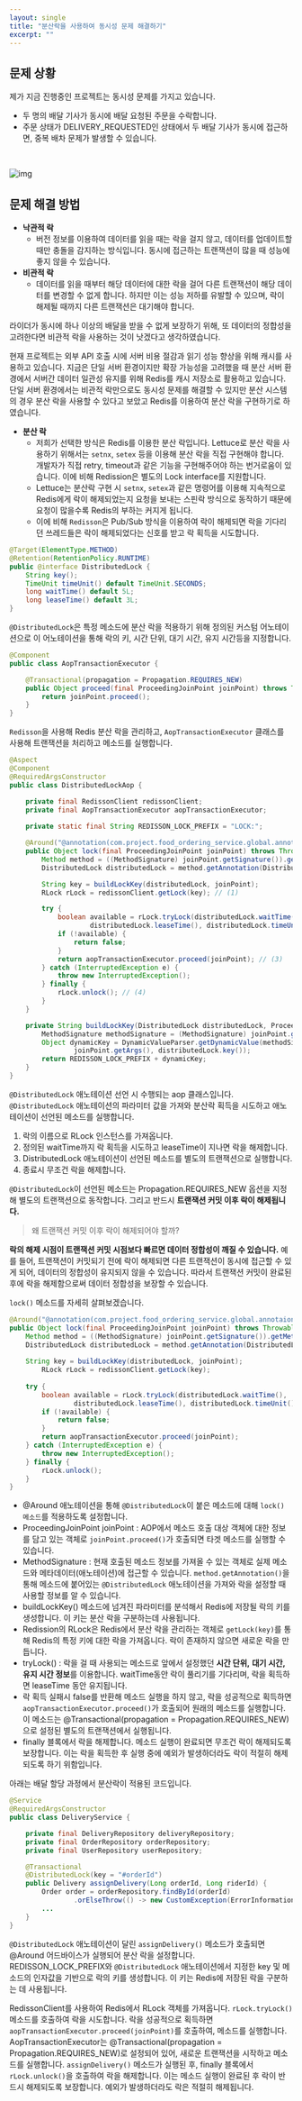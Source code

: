 ```yaml
---
layout: single
title: "분산락을 사용하여 동시성 문제 해결하기"
excerpt: ""
---
```


## 문제 상황

제가 지금 진행중인 프로젝트는 동시성 문제를 가지고 있습니다.

- 두 명의 배달 기사가 동시에 배달 요청된 주문을 수락합니다.
- 주문 상태가 DELIVERY_REQUESTED인 상태에서 두 배달 기사가 동시에 접근하면, 중복 배차 문제가 발생할 수 있습니다.
  
<br>

![img](/assets/images/Concurrent.png)

## 문제 해결 방법

- **낙관적 락**
    - 버전 정보를 이용하여 데이터를 읽을 때는 락을 걸지 않고, 데이터를 업데이트할 때만 충돌을 감지하는 방식입니다. 동시에 접근하는 트랜잭션이 많을 때 성능에 좋지 않을 수 있습니다.
- **비관적 락**
    - 데이터를 읽을 때부터 해당 데이터에 대한 락을 걸어 다른 트랜잭션이 해당 데이터를 변경할 수 없게 합니다. 하지만 이는 성능 저하를 유발할 수 있으며, 락이 해제될 때까지 다른 트랜잭션은 대기해야 합니다.
 
라이더가 동시에 하나 이상의 배달을 받을 수 없게 보장하기 위해, 또 데이터의 정합성을 고려한다면 비관적 락을 사용하는 것이 낫겠다고 생각하였습니다.

현재 프로젝트는 외부 API 호출 시에 서버 비용 절감과 읽기 성능 향상을 위해 캐시를 사용하고 있습니다. 지금은 단일 서버 환경이지만 확장 가능성을 고려했을 때 분산 서버 환경에서 서버간 데이터 일관성 유지를 위해 Redis를 캐시 저장소로 활용하고 있습니다. 단일 서버 환경에서는 비관적 락만으로도 동시성 문제를 해결할 수 있지만 분산 시스템의 경우 분산 락을 사용할 수 있다고 보았고 Redis를 이용하여 분산 락을 구현하기로 하였습니다.

- **분산 락**
    - 저희가 선택한 방식은 Redis를 이용한 분산 락입니다. Lettuce로 분산 락을 사용하기 위해서는 `setnx`, `setex` 등을 이용해 분산 락을 직접 구현해야 합니다. 개발자가 직접 retry, timeout과 같은 기능을 구현해주어야 하는 번거로움이 있습니다. 이에 비해 Redission은 별도의 Lock interface를 지원합니다.
    - Lettuce는 분산락 구현 시 `setnx`, `setex`과 같은 명령어를 이용해 지속적으로 Redis에게 락이 해제되었는지 요청을 보내는 스핀락 방식으로 동작하기 때문에 요청이 많을수록 Redis의 부하는 커지게 됩니다.
    - 이에 비해 `Redisson`은 Pub/Sub 방식을 이용하여 락이 해제되면 락을 기다리던 쓰레드들은 락이 해제되었다는 신호를 받고 락 획득을 시도합니다.

~~~java
@Target(ElementType.METHOD)
@Retention(RetentionPolicy.RUNTIME)
public @interface DistributedLock {
    String key();
    TimeUnit timeUnit() default TimeUnit.SECONDS;
    long waitTime() default 5L;
    long leaseTime() default 3L;
}
~~~

`@DistributedLock`은 특정 메소드에 분산 락을 적용하기 위해 정의된 커스텀 어노테이션으로 이 어노테이션을 통해 락의 키, 시간 단위, 대기 시간, 유지 시간등을 지정합니다.

~~~java
@Component
public class AopTransactionExecutor {

    @Transactional(propagation = Propagation.REQUIRES_NEW)
    public Object proceed(final ProceedingJoinPoint joinPoint) throws Throwable {
        return joinPoint.proceed();
    }
}
~~~

`Redisson`을 사용해 Redis 분산 락을 관리하고, `AopTransactionExecutor` 클래스를 사용해 트랜잭션을 처리하고 메소드를 실행합니다. 

~~~java
@Aspect
@Component
@RequiredArgsConstructor
public class DistributedLockAop {

    private final RedissonClient redissonClient;
    private final AopTransactionExecutor aopTransactionExecutor;
    
    private static final String REDISSON_LOCK_PREFIX = "LOCK:";

    @Around("@annotation(com.project.food_ordering_service.global.annotaion.DistributedLock)")
    public Object lock(final ProceedingJoinPoint joinPoint) throws Throwable {
        Method method = ((MethodSignature) joinPoint.getSignature()).getMethod();
        DistributedLock distributedLock = method.getAnnotation(DistributedLock.class);

        String key = buildLockKey(distributedLock, joinPoint);
        RLock rLock = redissonClient.getLock(key); // (1)

        try {
            boolean available = rLock.tryLock(distributedLock.waitTime(),
                    distributedLock.leaseTime(), distributedLock.timeUnit()); // (2)
            if (!available) {
                return false;
            }
            return aopTransactionExecutor.proceed(joinPoint); // (3)
        } catch (InterruptedException e) {
            throw new InterruptedException();
        } finally {
            rLock.unlock(); // (4)
        }
    }

    private String buildLockKey(DistributedLock distributedLock, ProceedingJoinPoint joinPoint) {
        MethodSignature methodSignature = (MethodSignature) joinPoint.getSignature();
        Object dynamicKey = DynamicValueParser.getDynamicValue(methodSignature.getParameterNames(),
                joinPoint.getArgs(), distributedLock.key());
        return REDISSON_LOCK_PREFIX + dynamicKey;
    }
}
~~~

`@DistributedLock` 애노테이션 선언 시 수행되는 aop 클래스입니다. `@DistributedLock` 애노테이션의 파라미터 값을 가져와 분산락 획득을 시도하고 애노테이션이 선언된 메소드를 실행합니다.

1. 락의 이름으로 RLock 인스턴스를 가져옵니다.
2. 정의된 waitTime까지 락 획득을 시도하고 leaseTime이 지나면 락을 해제합니다.
3. DistributedLock 애노테이션이 선언된 메소드를 별도의 트랜잭션으로 실행합니다.
4. 종료시 무조건 락을 해제합니다.

`@DistributedLock`이 선언된 메소드는 Propagation.REQUIRES_NEW 옵션을 지정해 별도의 트랜잭션으로 동작합니다. 그리고 반드시 **트랜잭션 커밋 이후 락이 해제됩니다.**

> 왜 트랜잭션 커밋 이후 락이 해제되어야 할까?

**락의 해제 시점이 트랜잭션 커밋 시점보다 빠르면 데이터 정합성이 깨질 수 있습니다.** 예를 들어, 트랜잭션이 커밋되기 전에 락이 해제되면 다른 트랜잭션이 동시에 접근할 수 있게 되어, 데이터의 정합성이 유지되지 않을 수 있습니다. 따라서 트랜잭션 커밋이 완료된 후에 락을 해제함으로써 데이터 정합성을 보장할 수 있습니다.

`lock()` 메소드를 자세히 살펴보겠습니다.

~~~java
@Around("@annotation(com.project.food_ordering_service.global.annotaion.DistributedLock)")
public Object lock(final ProceedingJoinPoint joinPoint) throws Throwable {
    Method method = ((MethodSignature) joinPoint.getSignature()).getMethod();
    DistributedLock distributedLock = method.getAnnotation(DistributedLock.class);
    
    String key = buildLockKey(distributedLock, joinPoint);
		RLock rLock = redissonClient.getLock(key);
		
    try {
        boolean available = rLock.tryLock(distributedLock.waitTime(),
                distributedLock.leaseTime(), distributedLock.timeUnit());
        if (!available) {
            return false;
        }
        return aopTransactionExecutor.proceed(joinPoint);
    } catch (InterruptedException e) {
        throw new InterruptedException();
    } finally {
        rLock.unlock();
    }
}
~~~

- @Around 애노테이션을 통해 `@DistributedLock`이 붙은 메소드에 대해 `lock() 메소드`를 적용하도록 설정합니다.
- ProceedingJoinPoint joinPoint : AOP에서 메소드 호출 대상 객체에 대한 정보를 담고 있는 객체로 `joinPoint.proceed()`가 호출되면 타겟 메소드를 실행할 수 있습니다.
- MethodSignature : 현재 호출된 메소드 정보를 가져올 수 있는 객체로 실제 메소드와 메타데이터(애노테이션)에 접근할 수 있습니다. `method.getAnnotation()`을 통해 메소드에 붙어있는 `@DistributedLock` 애노테이션을 가져와 락을 설정할 때 사용할 정보를 알 수 있습니다.
- buildLockKey() 메소드에 넘겨진 파라미터를 분석해서 Redis에 저장될 락의 키를 생성합니다. 이 키는 분산 락을 구분하는데 사용됩니다.
- Redission의 RLock은 Redis에서 분산 락을 관리하는 객체로 `getLock(key)`를 통해 Redis의 특정 키에 대한 락을 가져옵니다. 락이 존재하지 않으면 새로운 락을 만듭니다.
- tryLock() : 락을 걸 때 사용되는 메소드로 앞에서 설정했던 **시간 단위,** **대기 시간, 유지 시간 정보**를 이용합니다. waitTime동안 락이 풀리기를 기다리며, 락을 획득하면 leaseTime 동안 유지됩니다.
- 락 획득 실패시 false를 반환해 메소드 실행을 하지 않고, 락을 성공적으로 획득하면 `aopTransactionExecutor.proceed()`가 호출되어 원래의 메소드를 실행합니다. 이 메소드는 @Transactional(propagation = Propagation.REQUIRES_NEW)으로 설정된 별도의 트랜잭션에서 실행됩니다.
- finally 블록에서 락을 해제합니다. 메소드 실행이 완료되면 무조건 락이 해제되도록 보장합니다. 이는 락을 획득한 후 실행 중에 예외가 발생하더라도 락이 적절히 해제되도록 하기 위함입니다.

아래는 배달 할당 과정에서 분산락이 적용된 코드입니다.

~~~java
@Service
@RequiredArgsConstructor
public class DeliveryService {

    private final DeliveryRepository deliveryRepository;
    private final OrderRepository orderRepository;
    private final UserRepository userRepository;

    @Transactional
    @DistributedLock(key = "#orderId")
    public Delivery assignDelivery(Long orderId, Long riderId) {
        Order order = orderRepository.findById(orderId)
                .orElseThrow(() -> new CustomException(ErrorInformation.ORDER_NOT_FOUND));
        ...
    }
}  
~~~

`@DistributedLock` 애노테이션이 달린 `assignDelivery()` 메소드가 호출되면 @Around 어드바이스가 실행되어 분산 락을 설정합니다. REDISSON_LOCK_PREFIX와 `@DistributedLock` 애노테이션에서 지정한 key 및 메소드의 인자값을 기반으로 락의 키를 생성합니다. 이 키는 Redis에 저장된 락을 구분하는 데 사용됩니다.

RedissonClient를 사용하여 Redis에서 RLock 객체를 가져옵니다. `rLock.tryLock()` 메소드를 호출하여 락을 시도합니다. 락을 성공적으로 획득하면 `aopTransactionExecutor.proceed(joinPoint)`를 호출하여, 메소드를 실행합니다. AopTransactionExecutor는 @Transactional(propagation = Propagation.REQUIRES_NEW)로 설정되어 있어, 새로운 트랜잭션을 시작하고 메소드를 실행합니다. 
`assignDelivery()` 메소드가 실행된 후, finally 블록에서 `rLock.unlock()`을 호출하여 락을 해제합니다. 이는 메소드 실행이 완료된 후 락이 반드시 해제되도록 보장합니다. 예외가 발생하더라도 락은 적절히 해제됩니다.
